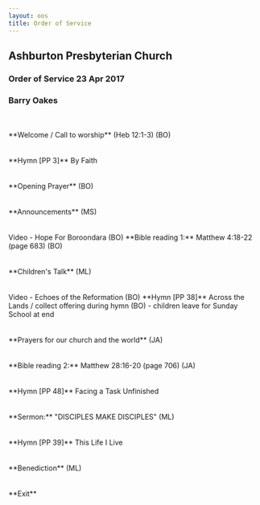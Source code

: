 ```yaml
---
layout: oos
title: Order of Service
---
```

## Ashburton Presbyterian Church
### Order of Service 23 Apr 2017
### Barry Oakes

<br>
<br>
**Welcome / Call to worship**  (Heb 12:1-3) (BO)
<br>
<br>
<br>
**Hymn [PP 3]** By Faith
<br>
<br>
<br>
**Opening Prayer** (BO)
<br>
<br>
<br>
**Announcements** (MS)
<br>
<br>
<br>
Video - Hope For Boroondara (BO)
**Bible reading 1:** Matthew 4:18-22 (page 683) (BO)
<br>
<br>
<br>
**Children's Talk** (ML)
<br>
<br>
<br>
Video - Echoes of the Reformation (BO)
**Hymn [PP 38]** Across the Lands / collect offering during hymn  (BO) - children leave for Sunday School at end
<br>
<br>
<br>
**Prayers for our church and the world** (JA)
<br>
<br>
<br>
**Bible reading 2:** Matthew 28:16-20 (page 706) (JA)
<br>
<br>
<br>
**Hymn [PP 48]** Facing a Task Unfinished
<br>
<br>
<br>
**Sermon:** "DISCIPLES MAKE DISCIPLES"  (ML) 
<br>
<br>
<br>
**Hymn [PP 39]** This Life I Live
<br>
<br>
<br>
**Benediction** (ML)
<br>
<br>
<br>
**Exit**


